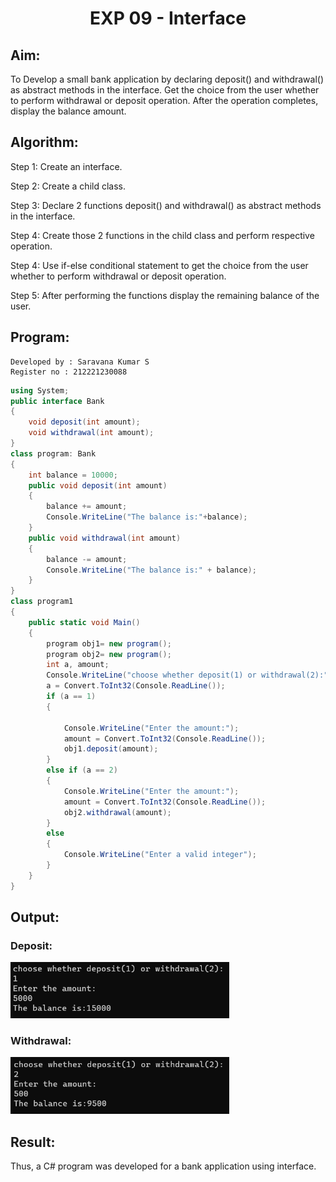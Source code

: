 # <p align="center">EXP 09 - Interface</p>

## Aim:
To Develop a small bank application by declaring deposit() and withdrawal() as abstract methods in the interface. Get the choice from the user whether to perform withdrawal or deposit operation. After the operation completes, display the balance amount.

## Algorithm:

Step 1: Create an interface.

Step 2: Create a child class.

Step 3: Declare 2 functions deposit() and withdrawal() as abstract methods in the interface.

Step 4: Create those 2 functions in the child class and perform respective operation.

Step 4: Use if-else conditional statement to get the choice from the user whether to perform withdrawal or deposit operation.

Step 5: After performing the functions display the remaining balance of the user.

## Program:
```
Developed by : Saravana Kumar S
Register no : 212221230088
````
```c#
using System;
public interface Bank
{
    void deposit(int amount);
    void withdrawal(int amount);
}
class program: Bank
{
    int balance = 10000;
    public void deposit(int amount)
    {
        balance += amount;
        Console.WriteLine("The balance is:"+balance);
    }
    public void withdrawal(int amount)
    {
        balance -= amount;
        Console.WriteLine("The balance is:" + balance);
    }
}
class program1
{
    public static void Main()
    {
        program obj1= new program();
        program obj2= new program();
        int a, amount;
        Console.WriteLine("choose whether deposit(1) or withdrawal(2):");
        a = Convert.ToInt32(Console.ReadLine());
        if (a == 1)
        {

            Console.WriteLine("Enter the amount:");
            amount = Convert.ToInt32(Console.ReadLine());
            obj1.deposit(amount);
        }
        else if (a == 2)
        {
            Console.WriteLine("Enter the amount:");
            amount = Convert.ToInt32(Console.ReadLine());
            obj2.withdrawal(amount);
        }
        else
        {
            Console.WriteLine("Enter a valid integer");
        }
    }
}
```


## Output:
### Deposit:
<img src="out1.png" width=350>

### Withdrawal:
<img src="out2.png" width=350>



## Result:
Thus, a C# program was developed for a bank application using interface.